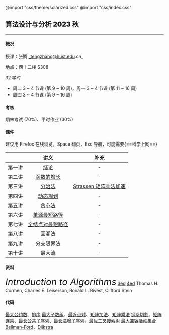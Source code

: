 @import "css/theme/solarized.css"
@import "css/index.css"

## 算法设计与分析 <span style="font-weight:900">2023</span> 秋

---

#### 概况

授课：张腾 _tengzhang@hust.edu.cn_

地点：西十二楼 S308

32 学时

- 周二 3 ~ 4 节课 (第 9 ~ 10 周)，周一 3 ~ 4 节课 (第 11 ~ 16 周)
- 周四 3 ~ 4 节课 (第 9 ~ 16 周)

<div class="top-2"></div>

#### 考核

期末考试 (70%)、平时作业 (30%)

#### 课件

建议用 Firefox 在线浏览，Space 翻页，Esc 导航，可能需要{==科学上网==}

<div class="threelines outline head-highlight">

|        |                讲义                |                         补充                         |
| :----: | :--------------------------------: | :--------------------------------------------------: |
| 第一讲 |       [绪论](slides/01.html)       |                          -                           |
| 第二讲 |    [函数的增长](slides/02.html)    |                          -                           |
| 第三讲 |      [分治法](slides/03.html)      | [Strassen 矩阵乘法加速](notes/Strassen/Strassen.pdf) |
| 第四讲 |     [动态规划](slides/04.html)     |                          -                           |
| 第五讲 |      [贪心法](slides/05.html)      |                          -                           |
| 第六讲 |   [单源最短路径](slides/06.html)   |                          -                           |
| 第七讲 | [全结点对最短路径](slides/07.html) |                          -                           |
| 第八讲 |               回溯法               |                          -                           |
| 第九讲 |             分支限界法             |                          -                           |
| 第十讲 |               最大流               |                          -                           |

</div>

#### 资料

<span style="font-size:1.8rem;font-style:italic">Introduction to Algorithms</span> [3ed](<books/Introduction%20to%20Algorithms%20(3ed)%20-%20Thomas%20H.%20Cormen,%20Charles%20E.%20Leiserson,%20Ronald%20L.%20Rivest,%20Clifford%20Stein.pdf>) [4ed](<books/Introduction%20to%20Algorithms%20(4ed)%20-%20Thomas%20H.%20Cormen,%20Charles%20E.%20Leiserson,%20Ronald%20L.%20Rivest,%20Clifford%20Stein.pdf>)
Thomas H. Cormen, Charles E. Leiserson, Ronald L. Rivest, Clifford Stein

#### 代码

[最大公约数](codes/gcd.ipynb)、[排序](codes/sorting.ipynb)
[最大子数组](codes/max-subarray.ipynb)、[最近点对](codes/closest-pair.ipynb)、[矩阵加法](codes/matrix-addition.ipynb)、[矩阵乘法](codes/matrix-multiply.ipynb)
[钢条切割](codes/cut-rod.ipynb)、[矩阵连乘](codes/matrix-chain.ipynb)、[最长公共子序列](codes/lcs.ipynb)、[最长递增子序列](codes/lis.ipynb)、[最优二叉搜索树](codes/optiaml-bst.ipynb)
[最大兼容活动集合](codes/activity-selector.ipynb)
[Bellman-Ford](codes/bellman-ford.ipynb)、[Dijkstra](codes/dijkstra.ipynb)
